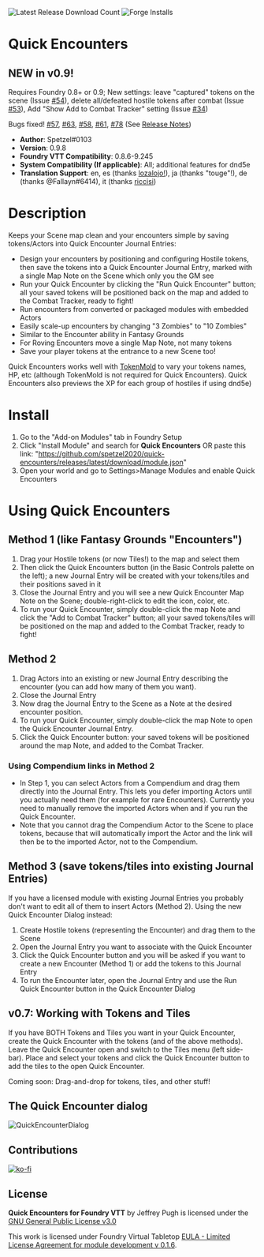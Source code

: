 ![Latest Release Download Count](https://img.shields.io/badge/dynamic/json?label=Downloads@latest&query=assets%5B1%5D.download_count&url=https%3A%2F%2Fapi.github.com%2Frepos%2Fspetzel2020%2Fquick-encounters%2Freleases%2Flatest)
![Forge Installs](https://img.shields.io/badge/dynamic/json?label=Forge%20Installs&query=package.installs&suffix=%25&url=https%3A%2F%2Fforge-vtt.com%2Fapi%2Fbazaar%2Fpackage%2Fquick-encounters&colorB=4aa94a)

# Quick Encounters
## NEW in v0.9! 
Requires Foundry 0.8+ or 0.9; New settings: leave "captured" tokens on the scene (Issue [#54](https://github.com/spetzel2020/quick-encounters/issues/54)), delete all/defeated hostile tokens after combat (Issue [#53](https://github.com/spetzel2020/quick-encounters/issues/53)),  Add "Show Add to Combat Tracker" setting (Issue [#34](https://github.com/spetzel2020/quick-encounters/issues/34))

Bugs fixed! [#57](https://github.com/spetzel2020/quick-encounters/issues/57), [#63](https://github.com/spetzel2020/quick-encounters/issues/63), [#58](https://github.com/spetzel2020/quick-encounters/issues/58), [#61](https://github.com/spetzel2020/quick-encounters/issues/61), [#78](https://github.com/spetzel2020/quick-encounters/issues/78)
(See [Release Notes](https://github.com/spetzel2020/quick-encounters/blob/master/CHANGELOG.md))

* **Author**: Spetzel#0103
* **Version**: 0.9.8
* **Foundry VTT Compatibility**: 0.8.6-9.245
* **System Compatibility (If applicable)**: All; additional features for dnd5e
* **Translation Support**: en, es (thanks [lozalojo!](https://github.com/lozalojo)), ja (thanks "touge"!), de (thanks @Fallayn#6414), it (thanks [riccisi](https://github.com/riccisi))


# Description
Keeps your Scene map clean and your encounters simple by saving tokens/Actors into Quick Encounter Journal Entries:
* Design your encounters by positioning and configuring Hostile tokens, then save the tokens into a Quick Encounter Journal Entry, marked with a single Map Note on the Scene which only you the GM see
* Run your Quick Encounter by clicking the "Run Quick Encounter" button; all your saved tokens will be positioned back on the map and added to the Combat Tracker, ready to fight!
* Run encounters from converted or packaged modules with embedded Actors
* Easily scale-up encounters by changing "3 Zombies" to "10 Zombies"
* Similar to the Encounter ability in Fantasy Grounds
* For Roving Encounters move a single Map Note, not many tokens
* Save your player tokens at the entrance to a new Scene too!

Quick Encounters works well with [TokenMold](https://github.com/Moerill/token-mold#token-mold) to vary your tokens names, HP, etc (although TokenMold is not required for Quick Encounters). Quick Encounters also previews the XP for each group of hostiles if using dnd5e)

# Install
1. Go to the "Add-on Modules" tab in Foundry Setup
2. Click "Install Module" and search for **Quick Encounters** OR paste this link: "https://github.com/spetzel2020/quick-encounters/releases/latest/download/module.json"
3. Open your world and go to Settings>Manage Modules and enable Quick Encounters

# Using Quick Encounters
## Method 1 (like Fantasy Grounds "Encounters")
1. Drag your Hostile tokens (or now Tiles!) to the map and select them
2. Then click the Quick Encounters button (in the Basic Controls palette on the left); a new Journal Entry will be created with your tokens/tiles and their positions saved in it
3. Close the Journal Entry and you will see a new Quick Encounter Map Note on the Scene; double-right-click to edit the icon, color, etc.
4. To run your Quick Encounter, simply double-click the map Note and click the "Add to Combat Tracker" button; all your saved tokens/tiles will be positioned on the map and added to the Combat Tracker, ready to fight!

## Method 2
1. Drag Actors into an existing or new Journal Entry describing the encounter (you can add how many of them you want).
2. Close the Journal Entry
3. Now drag the Journal Entry to the Scene as a Note at the desired encounter position.
4. To run your Quick Encounter, simply double-click the map Note to open the Quick Encounter Journal Entry.
5. Click the Quick Encounter button: your saved tokens will be positioned around the map Note, and added to the Combat Tracker.

### Using Compendium links in Method 2
* In Step 1, you can select Actors from a Compendium and drag them directly into the Journal Entry. This lets you defer importing Actors until you actually need them (for example for rare Encounters). Currently you need to manually remove the imported Actors when and if you run the Quick Encounter.
* Note that you cannot drag the Compendium Actor to the Scene to place tokens, because that will automatically import the Actor and the link will then be to the imported Actor, not to the Compendium.

## Method 3 (save tokens/tiles into existing Journal Entries)
If you have a licensed module with existing Journal Entries you probably don't want to edit all of them to insert Actors (Method 2). Using the new Quick Encounter Dialog instead:
1. Create Hostile tokens (representing the Encounter) and drag them to the Scene
2. Open the Journal Entry you want to associate with the Quick Encounter
3. Click the Quick Encounter button and you will be asked if you want to create a new Encounter (Method 1) or add the tokens to this Journal Entry
4. To run the Encounter later, open the Journal Entry and use the Run Quick Encounter button in the Quick Encounter Dialog

## v0.7: Working with Tokens and Tiles
If you have BOTH Tokens and Tiles you want in your Quick Encounter, create the Quick Encounter with the tokens (and of the above methods). Leave the Quick Encounter open and switch to the Tiles menu (left side-bar). Place and select your tokens and click the Quick Encounter button to add the tiles to the open Quick Encounter.

Coming soon: Drag-and-drop for tokens, tiles, and other stuff!

## The Quick Encounter dialog
![QuickEncounterDialog](https://github.com/spetzel2020/quick-encounters/blob/master/img/CompanionDialog.png)

## Contributions
[![ko-fi](https://www.ko-fi.com/img/githubbutton_sm.svg)](https://ko-fi.com/T6T82XFQD)

## License
**Quick Encounters for Foundry VTT** by Jeffrey Pugh is licensed under the [GNU General Public License v3.0](https://github.com/spetzel2020/quick-encounters/blob/master/LICENSE)

This work is licensed under Foundry Virtual Tabletop [EULA - Limited License Agreement for module development v 0.1.6](http://foundryvtt.com/pages/license.html).
